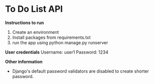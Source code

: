 # To Do List API

**Instructions to run**
1. Create an environment
2. Install packages from requirements.txt
3. run the app using python manage.py runserver

**User credentials**
Username: user1
Password: 1234

**Other information**
- Django's default password validators are disabled to create shorter password.